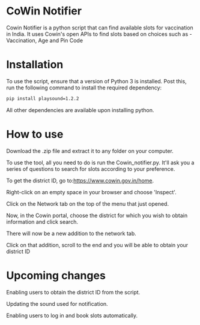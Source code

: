 # CoWin Notifier

Cowin Notifier is a python script that can find available slots for vaccination in India. It uses Cowin's open APIs to find slots based on choices such as - Vaccination, Age and Pin Code

# Installation

To use the script, ensure that a version of Python 3 is installed.
Post this, run the following command to install the required dependency:
```bash
pip install playsound=1.2.2
```

All other dependencies are available upon installing python.

# How to use
Download the .zip file and extract it to any folder on your computer.

To use the tool, all you need to do is run the Cowin_notifier.py.
It'll ask you a series of questions to search for slots according to your preference.

To get the district ID, go to:https://www.cowin.gov.in/home.

Right-click on an empty space in your browser and choose 'Inspect'.

Click on the Network tab on the top of the menu that just opened.

Now, in the Cowin portal, choose the district for which you wish to obtain information and click search.

There will now be a new addition to the network tab.

Click on that addition, scroll to the end and you will be able to obtain your district ID


# Upcoming changes

Enabling users to obtain the district ID from the script.

Updating the sound used for notification.

Enabling users to log in and book slots automatically.